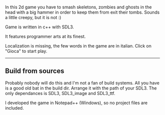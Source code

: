 In this 2d game you have to smash skeletons, zombies and ghosts in the head with a big hammer in order to keep them from exit their tombs.
Sounds a little creepy, but it is not :)

Game is written in c++ with SDL3.

It features programmer arts at its finest.

Localization is missing, the few words in the game are in italian. Click on "Gioca" to start play.

-------------------------
Build from sources
-------------------------

Probably nobody will do this and I'm not a fan of build systems.
All you have is a good old bat in the build dir. Arrange it with the path of your SDL3.
The only dependances is SDL3, SDL3_image and SDL3_ttf.

I developed the game in Notepad++ (Windows), so no project files are included.
